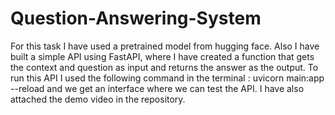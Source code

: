 # Question-Answering-System

For this task I have used a pretrained model from hugging face.
Also I have built a simple API using FastAPI, where I have created a function that gets the context and question as input and returns the answer as the output.
To run this API I used the following command in the terminal : uvicorn main:app --reload and we get an interface where we can test the API.
I have also attached the demo video in the repository.
